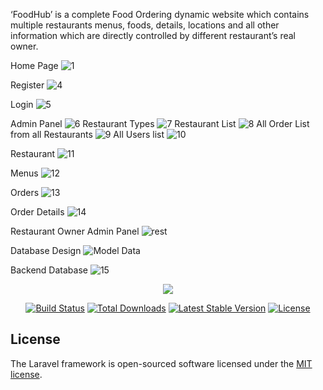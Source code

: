 ‘FoodHub’ is a complete Food Ordering dynamic website which contains multiple restaurants menus, foods, details, locations and all other information which are directly controlled by different restaurant’s real owner. 

Home Page
![1](https://user-images.githubusercontent.com/15268903/57193549-334ffd80-6f5e-11e9-8beb-5027dd16803d.jpg)

Register
![4](https://user-images.githubusercontent.com/15268903/57193555-3e0a9280-6f5e-11e9-9666-5d551caabaa7.jpg)

Login
![5](https://user-images.githubusercontent.com/15268903/57193557-3ea32900-6f5e-11e9-9565-bdd15f391dc5.jpg)

Admin Panel
![6](https://user-images.githubusercontent.com/15268903/57193558-3fd45600-6f5e-11e9-89a9-ef75d03feee9.jpg)
Restaurant Types
![7](https://user-images.githubusercontent.com/15268903/57193560-41058300-6f5e-11e9-8f98-9a2a626a32e5.jpg)
Restaurant List
![8](https://user-images.githubusercontent.com/15268903/57193561-419e1980-6f5e-11e9-935c-1fec6086c600.jpg)
All Order List from all Restaurants
![9](https://user-images.githubusercontent.com/15268903/57193562-4236b000-6f5e-11e9-9df0-fcf4d1fee36c.jpg)
All Users list
![10](https://user-images.githubusercontent.com/15268903/57193563-4367dd00-6f5e-11e9-850a-421e25b0d00d.jpg)

Restaurant
![11](https://user-images.githubusercontent.com/15268903/57193564-44990a00-6f5e-11e9-9553-c438b16d6848.jpg)

Menus
![12](https://user-images.githubusercontent.com/15268903/57193565-4531a080-6f5e-11e9-9187-55e98a1d3f8c.jpg)

Orders
![13](https://user-images.githubusercontent.com/15268903/57193566-45ca3700-6f5e-11e9-943d-7d5145d3a957.jpg)

Order Details
![14](https://user-images.githubusercontent.com/15268903/57193567-46fb6400-6f5e-11e9-9dda-05117ac0dde1.jpg)

Restaurant Owner Admin Panel
![rest](https://user-images.githubusercontent.com/15268903/57193574-4d89db80-6f5e-11e9-93c9-b4f1b741637a.jpg)

Database Design
![Model Data](https://user-images.githubusercontent.com/15268903/57193571-4a8eeb00-6f5e-11e9-8747-6e74bc3ff50f.jpg)

Backend Database
![15](https://user-images.githubusercontent.com/15268903/57193568-482c9100-6f5e-11e9-84bb-3e9075bc30fe.jpg)




<p align="center"><img src="https://laravel.com/assets/img/components/logo-laravel.svg"></p>

<p align="center">
<a href="https://travis-ci.org/laravel/framework"><img src="https://travis-ci.org/laravel/framework.svg" alt="Build Status"></a>
<a href="https://packagist.org/packages/laravel/framework"><img src="https://poser.pugx.org/laravel/framework/d/total.svg" alt="Total Downloads"></a>
<a href="https://packagist.org/packages/laravel/framework"><img src="https://poser.pugx.org/laravel/framework/v/stable.svg" alt="Latest Stable Version"></a>
<a href="https://packagist.org/packages/laravel/framework"><img src="https://poser.pugx.org/laravel/framework/license.svg" alt="License"></a>
</p>

## License

The Laravel framework is open-sourced software licensed under the [MIT license](https://opensource.org/licenses/MIT).
